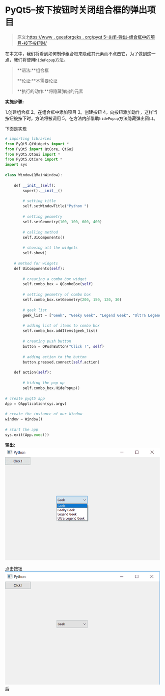 # PyQt5–按下按钮时关闭组合框的弹出项目

> 原文:[https://www . geesforgeks . org/pyqt 5-关闭-弹出-组合框中的项目-按下按钮时/](https://www.geeksforgeeks.org/pyqt5-closing-pop-up-items-of-combobox-when-push-button-is-pressed/)

在本文中，我们将看到如何制作组合框来隐藏其元素而不点击它，为了做到这一点，我们将使用`hidePopup`方法。

> **语法:**组合框
> 
> **论证:**不需要论证
> 
> **执行的动作:**将隐藏弹出的元素

**实施步骤:**

1.创建组合框
2。在组合框中添加项目
3。创建按钮
4。向按钮添加动作，这样当按钮被按下时，方法将被调用
5。在方法内部借助`hidePopup`方法隐藏弹出窗口。

下面是实现

```py
# importing libraries
from PyQt5.QtWidgets import * 
from PyQt5 import QtCore, QtGui
from PyQt5.QtGui import * 
from PyQt5.QtCore import * 
import sys

class Window(QMainWindow):

    def __init__(self):
        super().__init__()

        # setting title
        self.setWindowTitle("Python ")

        # setting geometry
        self.setGeometry(100, 100, 600, 400)

        # calling method
        self.UiComponents()

        # showing all the widgets
        self.show()

    # method for widgets
    def UiComponents(self):

        # creating a combo box widget
        self.combo_box = QComboBox(self)

        # setting geometry of combo box
        self.combo_box.setGeometry(200, 150, 120, 30)

        # geek list
        geek_list = ["Geek", "Geeky Geek", "Legend Geek", "Ultra Legend Geek"]

        # adding list of items to combo box
        self.combo_box.addItems(geek_list)

        # creating push button
        button = QPushButton("Click !", self)

        # adding action to the button
        button.pressed.connect(self.action)

    def action(self):

        # hiding the pop up
        self.combo_box.HidePopup()

# create pyqt5 app
App = QApplication(sys.argv)

# create the instance of our Window
window = Window()

# start the app
sys.exit(App.exec())
```

**输出:**
![](img/7eaf60b0b317a0558e80ce5d7c7946ed.png)

点击按钮
![](img/b24385eba403d4669457279bf1fd3a85.png)后